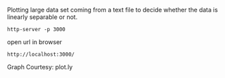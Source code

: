 Plotting large data set coming from a text file to decide whether the data is linearly separable or not.

    http-server -p 3000
  
open url in browser
  
    http://localhost:3000/

Graph Courtesy: plot.ly
